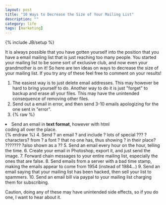 ```yaml
---
layout: post
title: "10 Ways to Decrease the Size of Your Mailing List"
description: ""
category: life
tags: [marketing]
---
```

{% include JB/setup %}

It is always possible that you have gotten yourself into the position that you have a email mailing list that is just reaching too many people. You started your mailing list to be some sort of exclusive club, and now even your grandmother is on it! So here are ten ideas on ways to decrease the size of your mailing list. If you try any of these feel free to comment on your results!

1. The easiest way is to just delete email addresses. This may however be hard to bring yourself to do. Another way to do it is just "forget" to backup and erase all your files. This may have the unintended consequence of removing other files.
2. Send out a email in error, and then send 3-10 emails apologizing for the one sent in "error".
3. {% raw %}
<li>Send an email in <strong>text format</strong>, however with html<br /> coding all over the place.</li>
{% endraw %}
4. Send ? an email ? and include ? lots of special ???  ?characters? from ? a font ? that no one has, thus showing ? in their place? ??????? ?also shown as a ??
5. Send an email every hour on the hour, telling the time.
6. Create your email in Photoshop, export it, and just send the image.
7. Forward chain messages to your entire mailing list, especially the ones that are false.
8. Send emails from a server with a bad time stamp, making the emails appear to come from 1954 (instead of 1984...)
9. Send an email saying that your mailing list has been hacked, then sell your list to spammers.
10. Send an email bill via paypal to your mailing list charging them for subscribing.

Caution, doing any of these may have unintended side effects, so if you do one, I want to hear about it. 